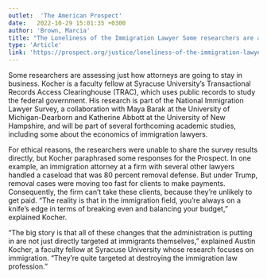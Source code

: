 ```yaml
---
outlet:  'The American Prospect'
date:   2022-10-29 15:01:35 +0300
author: 'Brown, Marcia'
title: "The Loneliness of the Immigration Lawyer Some researchers are assessing just how attorneys are going to stay in Some researchers are assessing just how attorneys are going to stay in"
type: 'Article'
link: 'https://prospect.org/justice/loneliness-of-the-immigration-lawyer/?pico_new_user=true&pico_ui=login_link'
---
```

Some researchers are assessing just how attorneys are going to stay in business. Kocher is a faculty fellow at Syracuse University’s Transactional Records Access Clearinghouse (TRAC), which uses public records to study the federal government. His research is part of the National Immigration Lawyer Survey, a collaboration with Maya Barak at the University of Michigan-Dearborn and Katherine Abbott at the University of New Hampshire, and will be part of several forthcoming academic studies, including some about the economics of immigration lawyers.

For ethical reasons, the researchers were unable to share the survey results directly, but Kocher paraphrased some responses for the Prospect. In one example, an immigration attorney at a firm with several other lawyers handled a caseload that was 80 percent removal defense. But under Trump, removal cases were moving too fast for clients to make payments. Consequently, the firm can’t take these clients, because they’re unlikely to get paid. “The reality is that in the immigration field, you’re always on a knife’s edge in terms of breaking even and balancing your budget,” explained Kocher.

“The big story is that all of these changes that the administration is putting in are not just directly targeted at immigrants themselves,” explained Austin Kocher, a faculty fellow at Syracuse University whose research focuses on immigration. “They’re quite targeted at destroying the immigration law profession.”